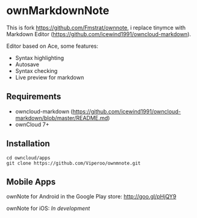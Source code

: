 # ownMarkdownNote
This is fork https://github.com/Fmstrat/ownnote, i replace tinymce with Markdown Editor (https://github.com/icewind1991/owncloud-markdown).

Editor based on Ace, some features:

- Syntax highlighting
- Autosave
- Syntax checking
- Live preview for markdown
 

Requirements
---
- owncloud-markdown (https://github.com/icewind1991/owncloud-markdown/blob/master/README.md)
- ownCloud 7+


## Installation

```
cd owncloud/apps
git clone https://github.com/Viperoo/ownmnote.git
```


## Mobile Apps
ownNote for Android in the Google Play store: http://goo.gl/pHjQY9

ownNote for iOS: *In development*

